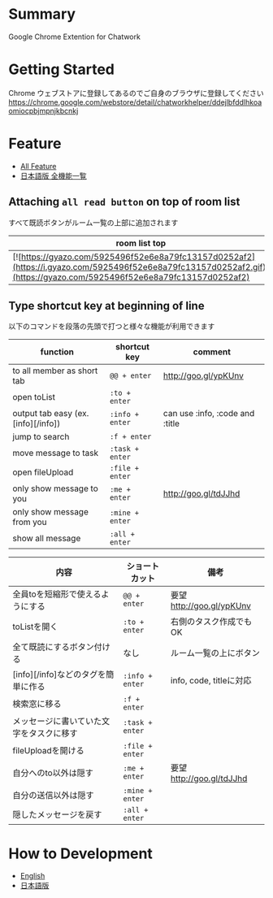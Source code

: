 # Summary

Google Chrome Extention for Chatwork 

# Getting Started

Chrome ウェブストアに登録してあるのでご自身のブラウザに登録してください
https://chrome.google.com/webstore/detail/chatworkhelper/ddejlbfddlhkoaomiocpbjmpnjkbcnkj

# Feature

- [All Feature](https://github.com/ryoichi-u/chatwork_helper/wiki/en_1.0-All-features)
- [日本語版 全機能一覧](https://github.com/ryoichi-u/chatwork_helper/wiki/ja_1.0-%E6%A9%9F%E8%83%BD%E4%B8%80%E8%A6%A7)

## Attaching `all read button` on top of room list 
すべて既読ボタンがルーム一覧の上部に追加されます

| room list top |
| --- |
| [![https://gyazo.com/5925496f52e6e8a79fc13157d0252af2](https://i.gyazo.com/5925496f52e6e8a79fc13157d0252af2.gif)](https://gyazo.com/5925496f52e6e8a79fc13157d0252af2) |


## Type shortcut key at beginning of line
以下のコマンドを段落の先頭で打つと様々な機能が利用できます

function | shortcut key | comment
--- | --- | --- 
 to all member as short tab | `@@ + enter` | http://goo.gl/ypKUnv 
 open toList | `:to + enter` | 
 output tab easy (ex. [info][/info]) | `:info + enter` | can use :info, :code and :title
 jump to search | `:f + enter`
 move message to task | `:task + enter`
 open fileUpload | `:file + enter`
 only show message to you | `:me + enter` | http://goo.gl/tdJJhd
 only show message from you | `:mine + enter` 
 show all message | `:all + enter` 

内容 | ショートカット | 備考
--- | --- | ---
 全員toを短縮形で使えるようにする | `@@ + enter` | 要望 http://goo.gl/ypKUnv 
 toListを開く | `:to + enter` | 右側のタスク作成でもOK
 全て既読にするボタン付ける | なし | ルーム一覧の上にボタン
 [info][/info]などのタグを簡単に作る | `:info + enter` | info, code, titleに対応
 検索窓に移る | `:f + enter`
 メッセージに書いていた文字をタスクに移す | `:task + enter`
 fileUploadを開ける | `:file + enter`
 自分へのto以外は隠す  | `:me + enter` | 要望 http://goo.gl/tdJJhd
 自分の送信以外は隠す | `:mine + enter` 
 隠したメッセージを戻す | `:all + enter` 


# How to Development

- [English](https://github.com/ryoichi-u/chatwork_helper/wiki/en_2.0-How-to-development)
- [日本語版](https://github.com/ryoichi-u/chatwork_helper/wiki/js_2.0-%E9%96%8B%E7%99%BA%E3%81%AB%E3%81%A4%E3%81%84%E3%81%A6)
